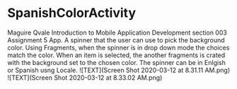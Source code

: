 # SpanishColorActivity
Maguire Qvale Introduction to Mobile Application Development section 003 Assignment 5 App. 
A spinner that the user can use to pick the background color. Using Fragments, when the spinner is in drop down mode the choices match the color. When an item is selected, the another fragments is crated with the background set to the chosen color. The spinner can be in Enlgish or Spanish usng Locale. ![TEXT](Screen Shot 2020-03-12 at 8.31.11 AM.png)
![TEXT](Screen Shot 2020-03-12 at 8.33.02 AM.png)
